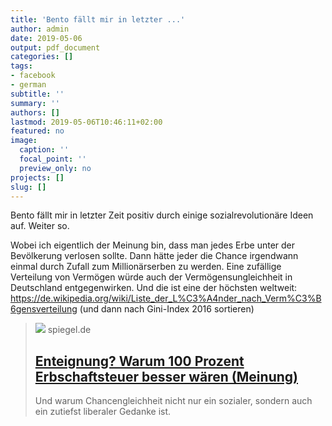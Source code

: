 ```yaml
---
title: 'Bento fällt mir in letzter ...'
author: admin
date: 2019-05-06
output: pdf_document
categories: []
tags:
- facebook
- german
subtitle: ''
summary: ''
authors: []
lastmod: 2019-05-06T10:46:11+02:00
featured: no
image:
  caption: ''
  focal_point: ''
  preview_only: no
projects: []
slug: []
---
```

Bento fällt mir in letzter Zeit positiv durch einige sozialrevolutionäre Ideen auf. Weiter so. 

Wobei ich eigentlich der Meinung bin, dass man jedes Erbe unter der Bevölkerung verlosen sollte. Dann hätte jeder die Chance irgendwann einmal durch Zufall zum Millionärserben zu werden. Eine zufällige Verteilung von Vermögen würde auch der Vermögensungleichheit in Deutschland entgegenwirken. Und die ist eine der höchsten weltweit: https://de.wikipedia.org/wiki/Liste_der_L%C3%A4nder_nach_Verm%C3%B6gensverteilung (und dann nach Gini-Index 2016 sortieren)
> [![](https://cdn.prod.www.spiegel.de/images/d7807bbd-c8b9-4d40-8725-de68a59db319_w1280_r1.77_fpx67_fpy55.jpg)](https://www.bento.de/politik/enteignung-warum-100-prozent-erbschaftssteuer-besser-waeren-meinung-a-1fcb190a-d6d6-4622-8c6c-721b8848c361)
> spiegel.de
> ## [Enteignung? Warum 100 Prozent Erbschaftsteuer besser wären (Meinung)](https://www.bento.de/politik/enteignung-warum-100-prozent-erbschaftssteuer-besser-waeren-meinung-a-1fcb190a-d6d6-4622-8c6c-721b8848c361)
>
>Und warum Chancengleichheit nicht nur ein sozialer, sondern auch ein zutiefst liberaler Gedanke ist.

